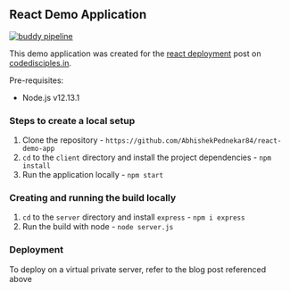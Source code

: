 ## React Demo Application

[![buddy pipeline](https://app.buddy.works/abhiap/react-demo-app/pipelines/pipeline/255430/badge.svg?token=738f35b97ec3ce6a9a115c59e582b088fde6fcee2a92780b69cf9e293e60d114 "buddy pipeline")](https://app.buddy.works/abhiap/react-demo-app/pipelines/pipeline/255430)

This demo application was created for the [react deployment](https://www.codedisciples.in/react-deployment.html) post on [codedisciples.in](https://codedisciples.in).

Pre-requisites:<br />
- Node.js v12.13.1

### Steps to create a local setup
1. Clone the repository - `https://github.com/AbhishekPednekar84/react-demo-app`
2. `cd` to the `client` directory and install the project dependencies - `npm install`
3. Run the application locally - `npm start`

### Creating and running the build locally
1. `cd` to the `server` directory and install `express` - `npm i express`
2. Run the build with node - `node server.js`

### Deployment
To deploy on a virtual private server, refer to the blog post referenced above
